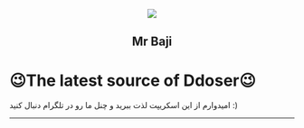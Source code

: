 <p align="center"><img src="https://host4fun.com/h4f/images/OPer.png"></p>
<h2 align="center"><b>Mr Baji</b></h2>

</p>

# 😉The latest source of Ddoser😉
امیدوارم از این اسکریپت لذت ببرید و چنل ما رو در تلگرام دنبال کنید  :)
<hr> 

